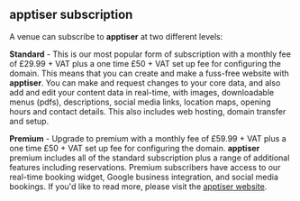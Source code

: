 ## apptiser subscription

A venue can subscribe to **apptiser** at two different levels:

**Standard** - This is our most popular form of subscription with a monthly fee of £29.99 + VAT plus a one time £50 + VAT set up fee for configuring the domain.  This means that you can create and make a fuss-free website with **apptiser**. You can make and request changes to your core data, and
also add and edit your content data in real-time, with images, downloadable menus (pdfs), descriptions, social media links, location maps, opening hours and contact details. This also includes web hosting, domain transfer and setup.

**Premium** - Upgrade to premium with a monthly fee of £59.99 + VAT plus a one time £50 + VAT set up fee for configuring the domain. **apptiser** premium includes all of the standard subscription plus a range of additional features including reservations. Premium subscribers have access to our real-time booking widget, Google business integration, and social media bookings. If you'd like to read more, please visit the [apptiser website](https://www.apptiser.io/).

